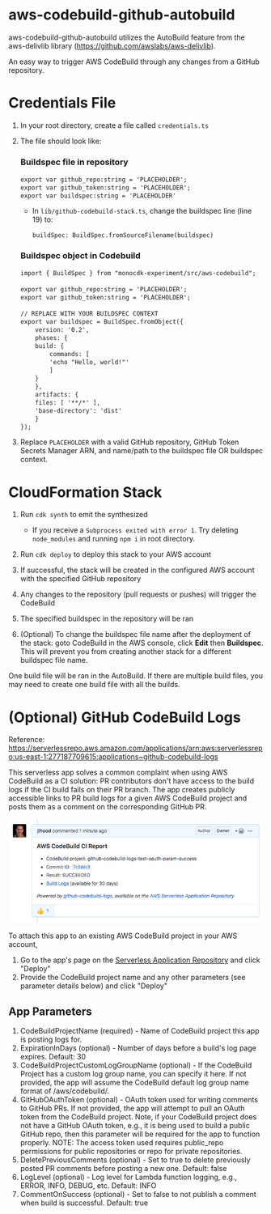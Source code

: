 # aws-codebuild-github-autobuild
aws-codebuild-github-autobuild utilizes the AutoBuild feature from the aws-delivlib library (https://github.com/awslabs/aws-delivlib).

An easy way to trigger AWS CodeBuild through any changes from a GitHub repository.


# Credentials File
1. In your root directory, create a file called `credentials.ts`

2. The file should look like:   
    ### Buildspec file in repository
    ```
    export var github_repo:string = 'PLACEHOLDER';
    export var github_token:string = 'PLACEHOLDER';
    export var buildspec:string = 'PLACEHOLDER'
    ```    
    * In `lib/github-codebuild-stack.ts`, change the buildspec line (line 19) to:
        ```
        buildSpec: BuildSpec.fromSourceFilename(buildspec)
        ```

    ### Buildspec object in Codebuild
    ```
    import { BuildSpec } from "monocdk-experiment/src/aws-codebuild";

    export var github_repo:string = 'PLACEHOLDER';
    export var github_token:string = 'PLACEHOLDER';

    // REPLACE WITH YOUR BUILDSPEC CONTEXT
    export var buildspec = BuildSpec.fromObject({
        version: '0.2',
        phases: {
        build: {
            commands: [
            'echo "Hello, world!"'
            ]
        }
        },
        artifacts: {
        files: [ '**/*' ],
        'base-directory': 'dist'
        }
    });
    ```

3. Replace `PLACEHOLDER` with a valid GitHub repository, GitHub Token Secrets Manager ARN, and name/path to the buildspec file OR buildspec context.



# CloudFormation Stack
1. Run `cdk synth` to emit the synthesized 
    * If you receive a `Subprocess exited with error 1`. Try deleting `node_modules` and running `npm i` in root directory.

2. Run `cdk deploy` to deploy this stack to your AWS account
3. If successful, the stack will be created in the configured AWS account with the specified GitHub repository
4. Any changes to the repository (pull requests or pushes) will trigger the CodeBuild
5. The specified buildspec in the repository will be ran
6. (Optional) To change the buildspec file name after the deployment of the stack: goto CodeBuild in the AWS console, click **Edit** then **Buildspec**. This will prevent you from creating another stack for a different buildspec file name.

One build file will be ran in the AutoBuild. If there are multiple build files, you may need to create one build file with all the builds. 

# (Optional) GitHub CodeBuild Logs
Reference: https://serverlessrepo.aws.amazon.com/applications/arn:aws:serverlessrepo:us-east-1:277187709615:applications~github-codebuild-logs

This serverless app solves a common complaint when using AWS CodeBuild as a CI solution: PR contributors don't have access to the build logs if the CI build fails on their PR branch. The app creates publicly accessible links to PR build logs for a given AWS CodeBuild project and posts them as a comment on the corresponding GitHub PR.

![Logs](images/logs.png)


To attach this app to an existing AWS CodeBuild project in your AWS account,

1. Go to the app's page on the [Serverless Application Repository](https://serverlessrepo.aws.amazon.com/applications/arn:aws:serverlessrepo:us-east-1:277187709615:applications~github-codebuild-logs) and click "Deploy"
2. Provide the CodeBuild project name and any other parameters (see parameter details below) and click "Deploy"

## App Parameters
1. CodeBuildProjectName (required) - Name of CodeBuild project this app is posting logs for.
2. ExpirationInDays (optional) - Number of days before a build's log page expires. Default: 30
3. CodeBuildProjectCustomLogGroupName (optional) - If the CodeBuild Project has a custom log group name, you can specify it here. If not provided, the app will assume the CodeBuild default log group name format of /aws/codebuild/<project name>.
4. GitHubOAuthToken (optional) - OAuth token used for writing comments to GitHub PRs. If not provided, the app will attempt to pull an OAuth token from the CodeBuild project. Note, if your CodeBuild project does not have a GitHub OAuth token, e.g., it is being used to build a public GitHub repo, then this parameter will be required for the app to function properly.
NOTE: The access token used requires public_repo permissions for public repositories or repo for private repositories.
5. DeletePreviousComments (optional) - Set to true to delete previously posted PR comments before posting a new one. Default: false
6. LogLevel (optional) - Log level for Lambda function logging, e.g., ERROR, INFO, DEBUG, etc. Default: INFO
7. CommentOnSuccess (optional) - Set to false to not publish a comment when build is successful. Default: true
